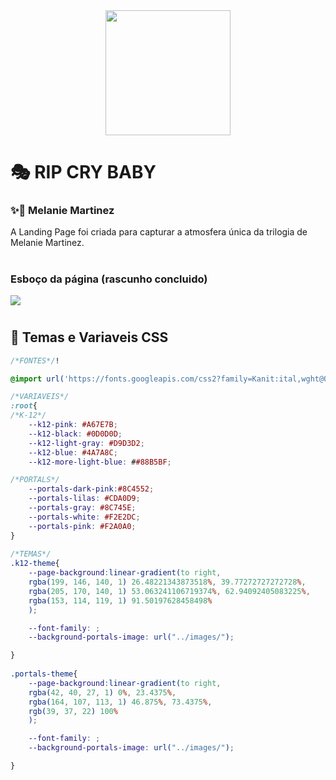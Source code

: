 <div align="center">
  <img src="https://github.com/user-attachments/assets/6faf726c-dc3b-46f9-a0ec-3195373f9ae8" width="200">
</div>

# 🎭 RIP CRY BABY
### ✨🎠 Melanie Martinez 
A Landing Page foi criada para capturar a atmosfera única da trilogia de Melanie Martinez. 

#
### Esboço da página (rascunho concluido)
<img src="https://github.com/user-attachments/assets/159a1596-29f9-4e30-8b3a-c23715680818"></img>

# 
## 🎨 Temas e Variaveis CSS
```css
/*FONTES*/!

@import url('https://fonts.googleapis.com/css2?family=Kanit:ital,wght@0,100;0,200;0,300;0,400;0,500;0,600;0,700;0,800;0,900;1,100;1,200;1,300;1,400;1,500;1,600;1,700;1,800;1,900&display=swap');

/*VARIAVEIS*/
:root{
/*K-12*/
    --k12-pink: #A67E7B;
    --k12-black: #0D0D0D;
    --k12-light-gray: #D9D3D2;
    --k12-blue: #4A7A8C;
    --k12-more-light-blue: ##88B5BF;

/*PORTALS*/
    --portals-dark-pink:#8C4552;
    --portals-lilas: #CDA0D9;
    --portals-gray: #8C745E;
    --portals-white: #F2E2DC;
    --portals-pink: #F2A0A0;
}
    
/*TEMAS*/
.k12-theme{
    --page-background:linear-gradient(to right, 
    rgba(199, 146, 140, 1) 26.48221343873518%, 39.77272727272728%, 
    rgba(205, 170, 140, 1) 53.063241106719374%, 62.94092405083225%, 
    rgba(153, 114, 119, 1) 91.50197628458498%
    );

    --font-family: ;
    --background-portals-image: url("../images/");

}
    
.portals-theme{
    --page-background:linear-gradient(to right, 
    rgba(42, 40, 27, 1) 0%, 23.4375%, 
    rgba(164, 107, 113, 1) 46.875%, 73.4375%, 
    rgb(39, 37, 22) 100%
    );

    --font-family: ;
    --background-portals-image: url("../images/");

}
